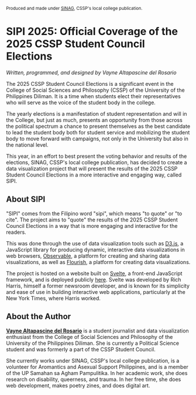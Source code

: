 <small>Produced and made under [SINAG](http://sinag.press/), CSSP's local college publication.</small>

# SIPI 2025: Official Coverage of the 2025 CSSP Student Council Elections

_Written, programmed, and designed by Vayne Altapascine del Rosario_

The 2025 CSSP Student Council Elections is a significant event in the College of Social Sciences and Philosophy (CSSP) of the University of the Philippines Diliman. It is a time when students elect their representatives who will serve as the voice of the student body in the college.

The yearly elections is a manifestation of student representation and will in the College, but just as much, presents an opportunity from those across the political spectrum a chance to present themselves as the best candidate to lead the student body both for student service and mobilizing the student body to move forward with campaigns, not only in the University but also in the national level.

This year, in an effort to best present the voting behavior and results of the elections, SINAG, CSSP's local college publication, has decided to create a data visualization project that will present the results of the 2025 CSSP Student Council Elections in a more interactive and engaging way, called SIPI.

## About SIPI

"SIPI" comes from the Filipino word "sipi", which means "to quote" or "to cite". The project aims to "quote" the results of the 2025 CSSP Student Council Elections in a way that is more engaging and interactive for the readers.

This was done through the use of data visualization tools such as [D3.js](https://d3js.org), a JavaScript library for producing dynamic, interactive data visualizations in web browsers, [Observable](https://observablehq.com), a platform for creating and sharing data visualizations, as well as [Flourish](https://flourish.studio/), a platform for creating data visualizations.

The project is hosted on a website built on [Svelte](https://svelte.dev), a front-end JavaScript framework, and is deployed publicly [here](https://sinag.press/sipi/2024). Svelte was developed by Rich Harris, himself a former newsroom developer, and is known for its simplicity and ease of use in building interactive web applications, particularly at the New York Times, where Harris worked.

## About the Author

[**Vayne Altapascine del Rosario**](https://carrd.vayne.garden) is a student journalist and data visualization enthusiast from the College of Social Sciences and Philosophy of the University of the Philippines Diliman. She is currently a Political Science student and was formerly a part of the CSSP Student Council.

She currently works under SINAG, CSSP's local college publication, is a volunteer for Aromantics and Asexual Support Philippines, and is a member of the UP Samahan sa Agham Pampulitika. In her academic work, she does research on disability, queerness, and trauma. In her free time, she does web development, makes poetry zines, and does digital art.
